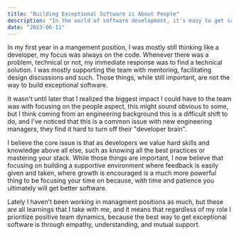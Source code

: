```yaml
---
title: "Building Exceptional Software is About People"
description: "In the world of software development, it's easy to get caught up in the lines of code and technical challenges. However, we must remember that software development is fundamentally about people."
date: "2023-06-11"
---
```


In my first year in a mangement position, I was mostly still thinking like a developer, my focus was always on the code. Whenever there was a problem, technical or not, my immediate response was to find a technical solution. I was mostly supporting the team with mentoring, facilitating design discussions and such. Those things, while still important, are not the way to build exceptional software.

It wasn't until later that I realized the biggest impact I could have to the team was with focusing on the people aspect, this might sound obvious to some, but I think coming from an engineering background this is a difficult shift to do, and I've noticed that this is a common issue with new engineering managers, they find it hard to turn off their "developer brain".

I believe the core issue is that as developers we value hard skills and knowledge above all else, such as knowing all the best practices or mastering your stack. While those things are important, I now believe that focusing on building a supportive environment where feedback is easily given and taken, where growth is encouraged is a much more powerful thing to be focusing your time on because, with time and patience you ultimately will get better software.

Lately I haven't been working in managment positions as much, but these are all learnings that I take with me, and it means that regardless of my role I prioritize positive team dynamics, because the best way to get exceptional software is through empathy, understanding, and mutual support.
